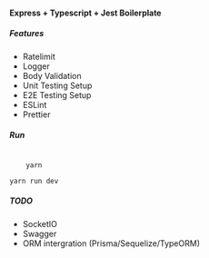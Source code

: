 <h4>Express + Typescript + Jest Boilerplate</h4>
<h5>Features</h5>
<ul>
    <li>Ratelimit</li>
    <li>Logger</li>
    <li>Body Validation</li>
    <li>Unit Testing Setup</li>
    <li>E2E Testing Setup</li>
    <li>ESLint</li>
    <li>Prettier</li>
</ul>

<h5>Run</h5>

<code>
    yarn
</code>

<code>yarn run dev</code>

<h5>TODO</h5>
<ul>
    <li>SocketIO</li>
    <li>Swagger</li>
    <li>ORM intergration (Prisma/Sequelize/TypeORM)</li>
</ul>
